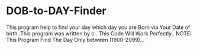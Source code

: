 # DOB-to-DAY-Finder
This program help to find your day which day you are Born via Your Date of birth..This program was written by c..
This  Code Will Work Perfectly..
NOTE: This Program Find  The Day Only between (1900-2099)...
